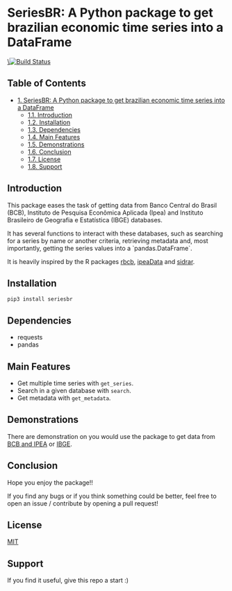 # SeriesBR: A Python package to get brazilian economic time series into a DataFrame


[\\![Build Status](<https://travis-ci.org/phelipetls/seriesbr.svg?branch=master>)](<https://travis-ci.org/phelipetls/seriesbr>)

<div id="table-of-contents">
<h2>Table of Contents</h2>
<div id="text-table-of-contents">
<ul>
<li><a href="#seriesbr-a-python-:session-package-to-get-brazilian-economic-time-series">1. SeriesBR: A Python package to get brazilian economic time series into a DataFrame</a>
<ul>
<li><a href="#sec-1-1">1.1. Introduction</a></li>
<li><a href="#sec-1-2">1.2. Installation</a></li>
<li><a href="#sec-1-3">1.3. Dependencies</a></li>
<li><a href="#sec-1-4">1.4. Main Features</a></li>
<li><a href="#sec-1-5">1.5. Demonstrations</a></li>
<li><a href="#sec-1-6">1.6. Conclusion</a></li>
<li><a href="#sec-1-7">1.7. License</a></li>
<li><a href="#sec-1-8">1.8. Support</a></li>
</ul>
</li>
</ul>
</div>
</div>

## Introduction

This package eases the task of getting data from Banco Central do Brasil
(BCB), Instituto de Pesquisa Econômica Aplicada (Ipea) and Instituto 
Brasileiro de Geografia e Estatística (IBGE) databases.

It has several functions to interact with these databases,
such as searching for a series by name or another criteria,
retrieving metadata and, most importantly,
getting the series values into a \`pandas.DataFrame\`.

It is heavily inspired by the R packages [rbcb](https://github.com/wilsonfreitas/rbcb), [ipeaData](https://github.com/ipea/ipeaData) and [sidrar](https://github.com/cran/sidrar).

## Installation

`pip3 install seriesbr`

## Dependencies

-   requests
-   pandas

## Main Features

-   Get multiple time series with `get_series`.
-   Search in a given database with `search`.
-   Get metadata with `get_metadata`.

## Demonstrations

There are demonstration on you would use the package to get data from [BCB and IPEA](https://github.com/phelipetls/seriesbr/blob/master/BCB_E_IPEA_DEMO.org) or [IBGE](https://github.com/phelipetls/seriesbr/blob/master/IBGE_DEMO.org).

## Conclusion

Hope you enjoy the package!!

If you find any bugs or if you think something could be better, 
feel free to open an issue / contribute by opening a pull request!

## License

[MIT](https://github.com/phelipetls/seriesbr/blob/master/LICENSE)

## Support

If you find it useful, give this repo a start :)